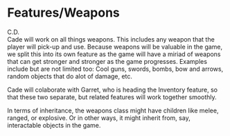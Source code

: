 # Features/Weapons

C.D. <br />
Cade will work on all things weapons. This includes any weapon that the player will pick-up and use.
Because weapons will be valuable in the game, we split this into its own feature as the game will have a miriad of
weapons that can get stronger and stronger as the game progresses.
Examples include but are not limited too: Cool guns, swords, bombs, bow and arrows, random objects that do alot of damage, etc.

Cade will colaborate with Garret, who is heading the Inventory feature, so that these two separate, but related
features will work together smoothly.

In terms of inheritance, the weapons class might have children like melee, ranged, or explosive.
Or in other ways, it might inherit from, say, interactable objects in the game.
